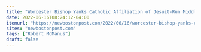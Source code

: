 ```yaml
---
title: "Worcester Bishop Yanks Catholic Affiliation of Jesuit-Run Middle School"
date: 2022-06-16T08:24:12-04:00
itemurl: "https://newbostonpost.com/2022/06/16/worcester-bishop-yanks-catholic-affiliation-of-jesuit-run-middle-school/"
sites: "newbostonpost.com"
tags: ["Robert McManus"]
draft: false
---
```


